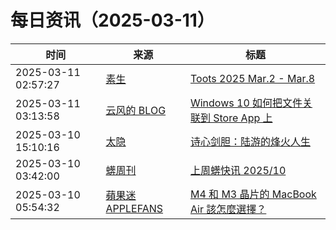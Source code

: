 ﻿# 每日资讯（2025-03-11）

|时间|来源|标题|
|---|---|---|
|2025-03-11 02:57:27|[素生](http://z.arlmy.me/atom.xml)|[Toots 2025 Mar.2 - Mar.8](http://z.arlmy.me/posts/MastodonArchives/2025/MastodonTootsArchives_20250308/)|
|2025-03-11 03:13:58|[云风的 BLOG](http://blog.codingnow.com/atom.xml)|[Windows 10 如何把文件关联到 Store App 上](https://blog.codingnow.com/2025/03/win10_associate_file_storeapp.html)|
|2025-03-10 15:10:16|[太隐](https://wangyurui.com/feed.xml)|[诗心剑胆：陆游的烽火人生](https://wangyurui.com/posts/lu-you-de-ren-sheng-2ad7617f)|
|2025-03-10 03:42:00|[蠎周刊](https://weekly.pychina.org/feeds/all.atom.xml)|[上周蠎快讯 2025/10](https://weekly.pychina.org/pyrecap/pyrw-2510.html)|
|2025-03-10 05:54:32|[蘋果迷 APPLEFANS](https://applefans.today/feed/)|[M4 和 M3 晶片的 MacBook Air 該怎麼選擇？](https://applefans.today/2025-03-how-to-choose-m4-m3-macbook-air/)|
